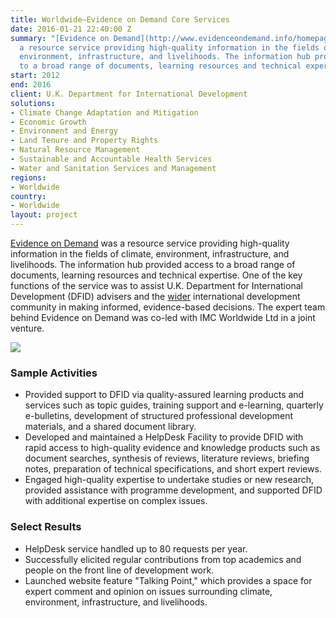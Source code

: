```yaml
---
title: Worldwide—Evidence on Demand Core Services
date: 2016-01-21 22:40:00 Z
summary: "[Evidence on Demand](http://www.evidenceondemand.info/homepage.aspx) is
  a resource service providing high-quality information in the fields of climate,
  environment, infrastructure, and livelihoods. The information hub provides access
  to a broad range of documents, learning resources and technical expertise."
start: 2012
end: 2016
client: U.K. Department for International Development
solutions:
- Climate Change Adaptation and Mitigation
- Economic Growth
- Environment and Energy
- Land Tenure and Property Rights
- Natural Resource Management
- Sustainable and Accountable Health Services
- Water and Sanitation Services and Management
regions:
- Worldwide
country:
- Worldwide
layout: project
---
```


[Evidence on Demand][1] was a resource service providing high-quality information in the fields of climate, environment, infrastructure, and livelihoods. The information hub provided access to a broad range of documents, learning resources and technical expertise. One of the key functions of the service was to assist U.K. Department for International Development (DFID) advisers and the [wider][2] international development community in making informed, evidence-based decisions. The expert team behind Evidence on Demand was co-led with IMC Worldwide Ltd in a joint venture.

![][3]

###  Sample Activities

* Provided support to DFID via quality-assured learning products and services such as topic guides, training support and e-learning, quarterly e-bulletins, development of structured professional development materials, and a shared document library.
* Developed and maintained a HelpDesk Facility to provide DFID with rapid access to high-quality evidence and knowledge products such as document searches, synthesis of reviews, literature reviews, briefing notes, preparation of technical specifications, and short expert reviews.
* Engaged high-quality expertise to undertake studies or new research, provided assistance with programme development, and supported DFID with additional expertise on complex issues.

###  Select Results

* HelpDesk service handled up to 80 requests per year.
* Successfully elicited regular contributions from top academics and people on the front line of development work.
* Launched website feature "Talking Point," which provides a space for expert comment and opinion on issues surrounding climate, environment, infrastructure, and livelihoods.

[1]: http://www.evidenceondemand.info/homepage.aspx
[2]: http://www.facebook.com/EvidenceOnDemand
[3]: https://assetify-dai.com/projects/EoD.jpg
